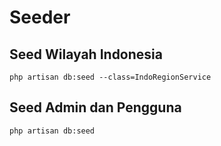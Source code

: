 
# Seeder

## Seed Wilayah Indonesia
```
php artisan db:seed --class=IndoRegionService
```
## Seed Admin dan Pengguna
```
php artisan db:seed
```



